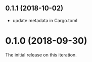 <a name="0.1.1"></a>
## 0.1.1 (2018-10-02)
* update metadata in Cargo.toml

<a name="0.1.0"></a>
# 0.1.0 (2018-09-30)
The initial release on this iteration.
